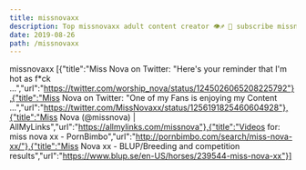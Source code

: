 ```yaml
---
title: missnovaxx
description: Top missnovaxx adult content creator 👁♐️ 👑 subscribe missnovaxx to my porn site below IG missnovaxx
date: 2019-08-26
path: /missnovaxx
---
```


missnovaxx
[{"title":"Miss Nova on Twitter: \"Here's your reminder that I'm hot as f*ck ...","url":"https://twitter.com/worship_nova/status/1245026065208225792"},{"title":"Miss Nova on Twitter: \"One of my Fans is enjoying my Content ...","url":"https://twitter.com/MissNovaxx/status/1256191825460604928"},{"title":"Miss Nova (@missnova) | AllMyLinks","url":"https://allmylinks.com/missnova"},{"title":"Videos for: miss nova xx - PornBimbo","url":"http://pornbimbo.com/search/miss-nova-xx/"},{"title":"Miss Nova xx - BLUP/Breeding and competition results","url":"https://www.blup.se/en-US/horses/239544-miss-nova-xx"}]

